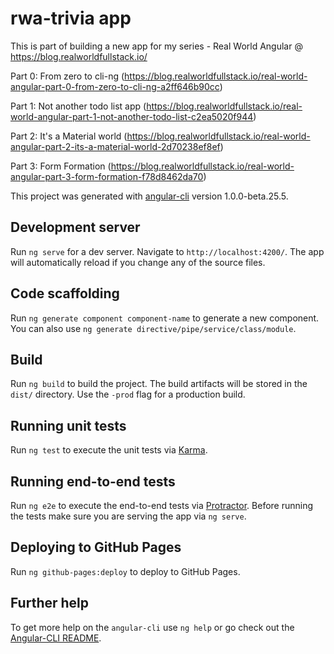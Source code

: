 # rwa-trivia app

This is part of building a new app for my series - Real World Angular @ https://blog.realworldfullstack.io/

Part 0: From zero to cli-ng (https://blog.realworldfullstack.io/real-world-angular-part-0-from-zero-to-cli-ng-a2ff646b90cc)

Part 1: Not another todo list app (https://blog.realworldfullstack.io/real-world-angular-part-1-not-another-todo-list-c2ea5020f944)

Part 2: It's a Material world (https://blog.realworldfullstack.io/real-world-angular-part-2-its-a-material-world-2d70238ef8ef)

Part 3: Form Formation (https://blog.realworldfullstack.io/real-world-angular-part-3-form-formation-f78d8462da70)

This project was generated with [angular-cli](https://github.com/angular/angular-cli) version 1.0.0-beta.25.5.

## Development server
Run `ng serve` for a dev server. Navigate to `http://localhost:4200/`. The app will automatically reload if you change any of the source files.

## Code scaffolding

Run `ng generate component component-name` to generate a new component. You can also use `ng generate directive/pipe/service/class/module`.

## Build

Run `ng build` to build the project. The build artifacts will be stored in the `dist/` directory. Use the `-prod` flag for a production build.

## Running unit tests

Run `ng test` to execute the unit tests via [Karma](https://karma-runner.github.io).

## Running end-to-end tests

Run `ng e2e` to execute the end-to-end tests via [Protractor](http://www.protractortest.org/).
Before running the tests make sure you are serving the app via `ng serve`.

## Deploying to GitHub Pages

Run `ng github-pages:deploy` to deploy to GitHub Pages.

## Further help

To get more help on the `angular-cli` use `ng help` or go check out the [Angular-CLI README](https://github.com/angular/angular-cli/blob/master/README.md).
